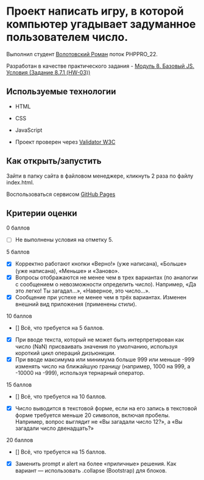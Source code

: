 # Проект написать игру, в которой компьютер угадывает задуманное пользователем число.
Выполнил студент [Волотовский Роман](https://github.com/Volotovskii/task_js_8_7.git) поток PHPPRO_22.

Разработан в качестве практического задания - <a href = "https://apps.skillfactory.ru/learning/course/course-v1:SkillFactory+PHPPRO+2022/block-v1:SkillFactory+PHPPRO+2022+type@sequential+block@cb52bd8a8bd842319e447b830c2614d1/block-v1:SkillFactory+PHPPRO+2022+type@vertical+block@7175adf9dc2c4277a79f13fd4b243820"> Модуль 8. Базовый JS. Условия (Задание 8.7.1 (HW-03)) </a>

## Используемые технологии

* HTML

* CSS 

* JavaScript

* Проект проверен через <a href="https://validator.w3.org/#validate_by_upload" target="_blank">Validator W3C</a>

## Как открыть/запустить

Зайти в папку сайта в файловом менеджере, кликнуть 2 раза по файлу index.html.

Воспользоваться сервисом <a href = "" target="_blank">GitHub Pages</a>

## Критерии оценки

0 баллов

- [ ] Не выполнены условия на отметку 5.

5 баллов

- [X] Корректно работают кнопки «Верно!» (уже написана), «Больше» (уже написана), «Меньше» и «Заново».
- [X] Вопросы отображаются не менее чем в трех вариантах (по аналогии с сообщением о невозможности определить число). Например, «Да это легко! Ты загадал...», «Наверное, это число...».
- [X] Сообщение при успехе не менее чем в трёх вариантах. Изменен внешний вид приложения (применены стили).

10 баллов

- [] Всё, что требуется на 5 баллов.
- [X] При вводе текста, который не может быть интерпретирован как число (NaN) присваивать значения по умолчанию, используя короткий цикл операций дизъюнкции.
- [X] При вводе максимума или минимума больше 999 или меньше -999 изменять число на ближайшую границу (например, 1000 на 999, а -10000 на -999), используя тернарный оператор.

15 баллов

- [] Всё, что требуется на 10 баллов.
- [X] Число выводится в текстовой форме, если на его запись в текстовой форме требуется меньше 20 символов, включая пробелы. Например, вопрос выглядит не «Вы загадали число 12?», а «Вы загадали число двенадцать?»

20 баллов

- [] Всё, что требуется на 15 баллов.
- [X] Заменить prompt и alert на более «приличные» решения. Как вариант — использовать .collapse (Bootstrap) для блоков.